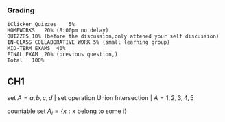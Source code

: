 ### Grading
	iClicker Quizzes	5% 
	HOMEWORKS	20% (8:00pm no delay)
	QUIZZES	10% (before the discussion,only attened your self discussion)
	IN-CLASS COLLABORATIVE WORK	5% (small learning group)
	MID-TERM EXAMS	40%
	FINAL EXAM	20% (previous question,)
	Total	100%
## CH1
set $A ={a,b,c,d }$   | set operation  Union     Intersection | 
$A ={1,2,3,4,5}$

countable set 
$A_i = \{ x: \text{x belong to some i} \}$ 
